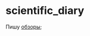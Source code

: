 # scientific_diary
Пишу [обзоры](https://drive.google.com/drive/folders/1al-mXSHIKgi7QOsPTwbuMEe0zRmiUF-g);
